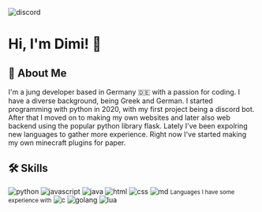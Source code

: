 ![discord](https://img.shields.io/badge/@gta_vi-7289DA?style=social&logo=discord&logoColor=7289DA)
# Hi, I'm Dimi! 👋

## 🚀 About Me
I'm a jung developer based in Germany 🇩🇪 with a passion for coding. I have a diverse background, being Greek and German.
I started programming with python in 2020, with my first project being a discord bot. After that I moved on to making my own websites and later also web backend using the popular python library flask. Lately I've been expolring new languages to gather more experience. Right now I've started making my own minecraft plugins for paper.

## 🛠 Skills
![python](https://img.shields.io/badge/Python-14354C?style=for-the-badge&logo=python&logoColor=white) 
![javascript](https://img.shields.io/badge/JavaScript-323330?style=for-the-badge&logo=javascript&logoColor=F7DF1E)
![java](https://img.shields.io/badge/Java-ED8B00?style=for-the-badge&logo=openjdk&logoColor=white)
![html](https://img.shields.io/badge/HTML5-E34F26?style=for-the-badge&logo=html5&logoColor=white)
![css](https://img.shields.io/badge/CSS3-1572B6?style=for-the-badge&logo=css3&logoColor=white)
![md](https://img.shields.io/badge/Markdown-000000?style=for-the-badge&logo=markdown&logoColor=white)
<small>Languages I have some experience with</small>
![c](https://img.shields.io/badge/C-00599C?style=for-the-badge&logo=c&logoColor=white)
![golang](https://img.shields.io/badge/GoLang-00ADD8?style=for-the-badge&logo=go&logoColor=white)
![lua](https://img.shields.io/badge/Lua-2C2D72?style=for-the-badge&logo=lua&logoColor=white)
